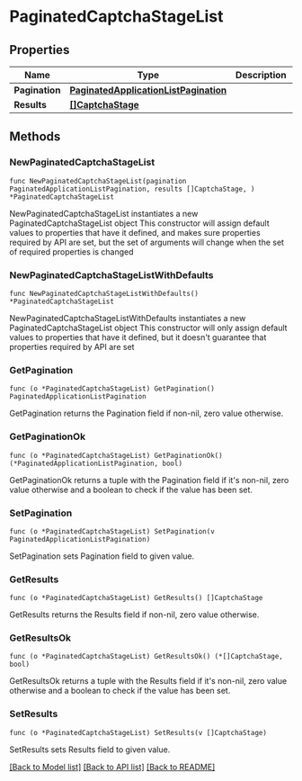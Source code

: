 # PaginatedCaptchaStageList

## Properties

Name | Type | Description | Notes
------------ | ------------- | ------------- | -------------
**Pagination** | [**PaginatedApplicationListPagination**](PaginatedApplicationListPagination.md) |  | 
**Results** | [**[]CaptchaStage**](CaptchaStage.md) |  | 

## Methods

### NewPaginatedCaptchaStageList

`func NewPaginatedCaptchaStageList(pagination PaginatedApplicationListPagination, results []CaptchaStage, ) *PaginatedCaptchaStageList`

NewPaginatedCaptchaStageList instantiates a new PaginatedCaptchaStageList object
This constructor will assign default values to properties that have it defined,
and makes sure properties required by API are set, but the set of arguments
will change when the set of required properties is changed

### NewPaginatedCaptchaStageListWithDefaults

`func NewPaginatedCaptchaStageListWithDefaults() *PaginatedCaptchaStageList`

NewPaginatedCaptchaStageListWithDefaults instantiates a new PaginatedCaptchaStageList object
This constructor will only assign default values to properties that have it defined,
but it doesn't guarantee that properties required by API are set

### GetPagination

`func (o *PaginatedCaptchaStageList) GetPagination() PaginatedApplicationListPagination`

GetPagination returns the Pagination field if non-nil, zero value otherwise.

### GetPaginationOk

`func (o *PaginatedCaptchaStageList) GetPaginationOk() (*PaginatedApplicationListPagination, bool)`

GetPaginationOk returns a tuple with the Pagination field if it's non-nil, zero value otherwise
and a boolean to check if the value has been set.

### SetPagination

`func (o *PaginatedCaptchaStageList) SetPagination(v PaginatedApplicationListPagination)`

SetPagination sets Pagination field to given value.


### GetResults

`func (o *PaginatedCaptchaStageList) GetResults() []CaptchaStage`

GetResults returns the Results field if non-nil, zero value otherwise.

### GetResultsOk

`func (o *PaginatedCaptchaStageList) GetResultsOk() (*[]CaptchaStage, bool)`

GetResultsOk returns a tuple with the Results field if it's non-nil, zero value otherwise
and a boolean to check if the value has been set.

### SetResults

`func (o *PaginatedCaptchaStageList) SetResults(v []CaptchaStage)`

SetResults sets Results field to given value.



[[Back to Model list]](../README.md#documentation-for-models) [[Back to API list]](../README.md#documentation-for-api-endpoints) [[Back to README]](../README.md)


